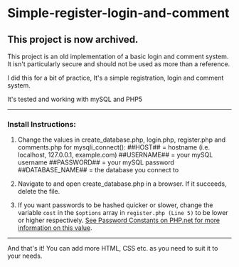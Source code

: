 
# Simple-register-login-and-comment

## This project is now archived.
This project is an old implementation of a basic login and comment system. It isn't particularly secure and should not be used as more than a reference.


I did this for a bit of practice, It's a simple registration, login and comment system.

It's tested and working with mySQL and PHP5

----------

### Install Instructions:

1.	Change the values in create_database.php, login.php, register.php and comments.php for mysqli_connect():
	\##HOST##			= hostname (i.e. localhost, 127.0.0.1, example.com)
	\##USERNAME##		= your mySQL username
	\##PASSWORD##		= your mySQL password
	\##DATABASE_NAME##	= the database you connect to

2.	Navigate to and open create_database.php in a browser. If it succeeds, delete the file.
3.	If you want passwords to be hashed quicker or slower, change the variable `cost` in the `$options` array in `register.php (Line 5)` to be lower or higher respectively. [See Password Constants on PHP.net for more information on this value](http://php.net/manual/en/password.constants.php).

----------

And that's it! You can add more HTML, CSS etc. as you need to suit it to your needs.
